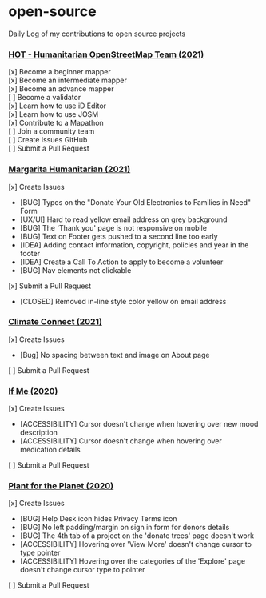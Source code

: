 # open-source
Daily Log of my contributions to open source projects


### [HOT - Humanitarian OpenStreetMap Team (2021)](https://tasks.hotosm.org)
[x] Become a beginner mapper\
[x] Become an intermediate mapper\
[x] Become an advance mapper\
[ ] Become a validator\
[x] Learn how to use iD Editor\
[x] Learn how to use JOSM\
[x] Contribute to a Mapathon\
[ ] Join a community team\
[ ] Create Issues GitHub\
[ ] Submit a Pull Request

### [Margarita Humanitarian (2021)](https://helpafamily.margaritahumanitarian.org/)
[x] Create Issues
- [BUG] Typos on the "Donate Your Old Electronics to Families in Need" Form 
- [UX/UI] Hard to read yellow email address on grey background
- [BUG] The 'Thank you' page is not responsive on mobile
- [BUG] Text on Footer gets pushed to a second line too early
- [IDEA] Adding contact information, copyright, policies and year in the footer
- [IDEA] Create a Call To Action to apply to become a volunteer
- [BUG] Nav elements not clickable 


[x] Submit a Pull Request
- [CLOSED] Removed in-line style color yellow on email address

### [Climate Connect (2021)](https://climateconnect.earth/)
[x] Create Issues
- [Bug] No spacing between text and image on About page


[ ] Submit a Pull Request

### [If Me (2020)](https://www.if-me.org/)
[x] Create Issues
- [ACCESSIBILITY] Cursor doesn't change when hovering over new mood description
- [ACCESSIBILITY] Cursor doesn't change when hovering over medication details


[ ] Submit a Pull Request

### [Plant for the Planet (2020)](https://www1.plant-for-the-planet.org/)
[x] Create Issues
- [BUG] Help Desk icon hides Privacy Terms icon
- [BUG] No left padding/margin on sign in form for donors details
- [BUG] The 4th tab of a project on the 'donate trees' page doesn't work
- [ACCESSIBILITY] Hovering over 'View More' doesn't change cursor to type pointer
- [ACCESSIBILITY] Hovering over the categories of the 'Explore' page doesn't change cursor type to pointer


[ ] Submit a Pull Request

